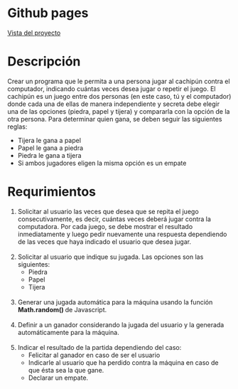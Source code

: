 <!DOCTYPE html>
<html>

<head>
  <meta charset="utf-8">
  <meta name="viewport" content="width=device-width, initial-scale=1.0">
  <link rel="stylesheet" href="https://stackedit.io/style.css" />
</head>

<body class="stackedit">
  <div class="stackedit__html">
    <h1 id="github-pages">Github pages</h1>
    <p><a href="https://josefamendezpruebaunodl.ga/Unidad_3/3_1_VariablesYOperadoresLogicos/index.html">Vista
        del proyecto</a></p>
    <h1 id="desafío">Descripción </h1>
    <p>Crear un programa que le permita a una persona jugar al cachipún contra el computador,
        indicando cuántas veces desea jugar o repetir el juego. El cachipún es un juego entre dos
        personas (en este caso, tú y el computador) donde cada una de ellas de manera
        independiente y secreta debe elegir una de las opciones (piedra, papel y tijera) y compararla
        con la opción de la otra persona. Para determinar quien gana, se deben seguir las siguientes
        reglas:
        </p>
        <ul>
        <li>Tijera le gana a papel</li>
        <li>Papel le gana a piedra</li>
        <li>Piedra le gana a tijera</li>
        <li>Si ambos jugadores eligen la misma opción es un empate</li>
        </ul>
    <h1>Requrimientos</h1>
    <ol>
          <li>Solicitar al usuario las veces que desea que se repita el juego consecutivamente, es
          decir, cuántas veces deberá jugar contra la computadora. Por cada juego, se debe
          mostrar el resultado inmediatamente y luego pedir nuevamente una respuesta
          dependiendo de las veces que haya indicado el usuario que desea jugar.
          </li>
        <br>
          <li>
          Solicitar al usuario que indique su jugada.
          Las opciones son las siguientes:
          <br>
          <ul>
          <li>
        Piedra
          </li>
          <li>
        Papel
          </li>
          <li>
          Tijera 
          </li>
          </ul>
          </li>
        <br>
          <li>
          Generar una jugada automática para la máquina usando la función <b> Math.random() </b>
          de Javascript. </li>
        <br>
        <li>
        Definir a un ganador considerando la jugada del usuario y la generada
        automáticamente para la máquina.
        </li>
        <br>
        <li>
        Indicar el resultado de la partida dependiendo del caso:
        <ul>
        <li>
        Felicitar al ganador en caso de ser el usuario
        </li>
        <li>
        Indicarle al usuario que ha perdido contra la máquina en caso de que ésta sea
        la que gane.
        </li>
         <li>
          Declarar un empate.
        </li>
        </ul>
        </li>
    </ol>
  </div>
</body>

</html>
